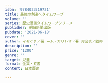 ```yaml
---
isbn: '9784023319721'
title: 最強の剣豪へタイムワープ
volume: ''
series: 歴史漫画タイムワープシリーズ
publisher: 朝日新聞出版
pubdate: '2021-06-18'
cover: ''
author: イセケヌ／著 ーム・ガリレオ／著 河合敦／監修
description: ''
price: '1200'
genre: ''
target: 児童
format: 全集・双書
content: 日本歴史

---
```


